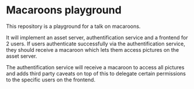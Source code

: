 # Macaroons playground

This repository is a playground for a talk on macaroons.

It will implement an asset server, authentification service and a frontend for 2 users.
If users authenticate successfully via the authentification service, they should receive a macaroon which lets them access pictures on the asset server.

The authentification service will receive a macaroon to access all pictures and adds third party caveats on top of this to delegate certain permissions to the specific users on the frontend.
